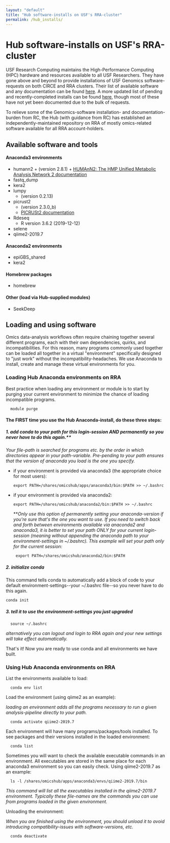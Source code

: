 ```yaml
---
layout: "default"
title: "Hub software-installs on USF's RRA-cluster"
permalink: /hub_installs/
---
```


#  Hub software-installs on USF's RRA-cluster

USF Research Computing maintains the High-Performance Computing (HPC) hardware and resources available to all USF Researchers.  They have gone above and beyond to provide installations of USF Genomics software-requests on both CIRCE and RRA clusters. Their list of available software and any documentation can be found <a href=https://wiki.rc.usf.edu/index.php/Applications>here</a>. A more updated list of pending and recently-completed installs can be found <a href=https://wiki.rc.usf.edu/index.php/Apps_Queue>here</a>, though most of these have not yet been documented due to the bulk of requests.

To relieve some of the Genomics-software installation- and documentation-burden from RC, the Hub (with guidance from RC) has established an independently-maintained repository on RRA of mostly omics-related software available for all RRA account-holders. 

<h2> Available software and tools </h2>

#### Anaconda3 environments ####

   + humann2
         + (version 2.8.1)
         + [HUMAnN2: The HMP Unified Metabolic Analysis Network 2 documentation](http://huttenhower.sph.harvard.edu/humann)
   + fastq_dump
   + kera2
   + lumpy
        + (version 0.2.13)
   + picrust2
        + (version 2.3.0_b)
        + [PICRUSt2 documentation](https://github.com/picrust/picrust2/wiki)
   + Rdeseq
        + R version 3.6.2 (2019-12-12)
   + selene
   + qiime2-2019.7

#### Anaconda2 environments ####

   + epiGBS_shared
   + kera2

#### Homebrew packages ####

   + homebrew

#### Other (load via Hub-supplied modules) ####

   + SeekDeep



<h2>Loading and using software</h1>

Omics data-analysis workflows often require chaining together several different programs, each with their own dependencies, quirks, and incompatibilities. For this reason, many programs commonly used together can be loaded all together in a virtual "environment" specifically designed to "just work" without the incompatibility-headaches. We use Anaconda to install, create and manage these virtual environments for you.

### Loading Hub Anaconda environments on RRA ###

Best practice when loading any environment or module is to start by purging your current environment to minimize the chance of loading incompatible programs. 

      module purge

#### The FIRST time you use the Hub Anaconda-install, do these three steps: ####

##### 1. add conda to your path for this login-session AND permanently so you never have to do this again.**

   *Your file-path is searched for programs etc. by the order in which directories appear in your path-variable. Pre-pending to your path ensures that the version of anaconda you load is the one you specify.*
   
   + if your environment is provided via anaconda3 (the appropriate choice for most users):
   
         export PATH=/shares/omicshub/apps/anaconda3/bin:$PATH >> ~/.bashrc
         
   + if your environment is provided via anaconda2:
        
         export PATH=/shares/omicshub/anaconda2/bin:$PATH >> ~/.bashrc

      ***Only use this option of permanently setting your anaconda-version if you're sure that's the one you want to use. If you need to switch back and forth between environments available via anaconda2 and anaconda3, it is better to set your path ONLY for your current login-session (meaning without appending the anaconda path to your environment-settings in ~/.bashrc). This example will set your path only for the current session:*

          export PATH=/shares/omicshub/anaconda2/bin:$PATH

##### 2. initialize conda

This command tells conda to automatically add a block of code to your default environment-settings--your ~/.bashrc file--so you never have to do this again.

    conda init
            
##### 3. tell it to use the environment-settings you just upgraded

      source ~/.bashrc
            
   *alternatively you can logout and login to RRA again and your new settings will take effect automatically.*



That's it! Now you are ready to use conda and all environments we have built.

### Using Hub Anaconda environments on RRA ###

List the environments available to load:

      conda env list
        
Load the environment (using qiime2 as an example):
    
   *loading an environment adds all the programs necessary to run a given analysis-pipeline directly to your path.*
         
      conda activate qiime2-2019.7
        
Each environment will have many programs/packages/tools installed. To see packages and their versions installed in the loaded environment:

      conda list
      

Sometimes you will want to check the available executable commands in an environment. All executables are stored in the same place for each anaconda3 environment so you can easily check. Using qiime2-2019.7 as an example: 

      ls -l /shares/omicshub/apps/anaconda3/envs/qiime2-2019.7/bin
   *This command will list all the executables installed in the qiime2-2019.7 environment. Typically these file-names are the commands you can use from programs loaded in the given environment.*   


Unloading the environment:
    
   *When you are finished using the environment, you should unload it to avoid introducing compatibility-issues with software-versions, etc.*
    
      conda deactivate
